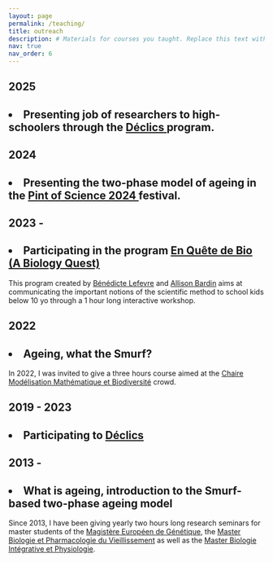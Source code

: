 ```yaml
---
layout: page
permalink: /teaching/
title: outreach
description: # Materials for courses you taught. Replace this text with your description.
nav: true
nav_order: 6
---
```

<div class="publications">
<h2 class="year">2025</h2>
<h2><li><b>Presenting job of researchers to high-schoolers through the <a href = "https://www.cerclefser.org/fr/declics/je-participe-chercheur/">Déclics </a> program.</b></li></h2>

<h2 class="year">2024</h2>
<h2><li><b>Presenting the two-phase model of ageing in the <a href = "https://u-paris.fr/who-am-i/en/pint-of-science-festival-2024/">Pint of Science 2024 </a> festival.</b></li></h2>

<h2 class="year">2023 - </h2>
<h2><li><b>Participating in the program <a href="http://www.eqd-bio.org/"> En Quête de Bio (A Biology Quest) </a></b></li></h2>
This program created by <a href= "https://institut-curie.org/personne/benedicte-lefevre">Bénédicte Lefevre</a> and <a href = "https://institut-curie.org/personne/allison-bardin">Allison Bardin</a> aims at communicating the important notions of the scientific method to school kids below 10 yo through a 1 hour long interactive workshop.

<h2 class="year">2022</h2>
<h2><li><b>Ageing, what the Smurf? </b></li></h2>
In 2022, I was invited to give a three hours course aimed at the <a href="http://www.cmap.polytechnique.fr/chaire-mmb/Aussois2022.html">Chaire Modélisation Mathématique et Biodiversité</a> crowd.

<h2 class="year">2019 - 2023</h2>
<h2><li><b>Participating to <a href="https://www.cerclefser.org/fr/declics/">Déclics</a></b></li></h2>

<h2 class="year">2013 - </h2>
<h2><li><b>What is ageing, introduction to the Smurf-based two-phase ageing model </b></li></h2>
Since 2013, I have been giving yearly two hours long research seminars for master students of the <a href="http://www.magisteregenet.univ-paris-diderot.fr/">Magistère Européen de Génétique</a>, the <a href="http://www.master.bmc.sorbonne-universite.fr/fr/master-2/biochimie-biologie-moleculaire/m2-biologie-et-pharmacologie-du-vieillissement.html">Master Biologie et Pharmacologie du Vieillissement</a> as well as the <a href="https://master-bip-universite-paris.fr/">Master Biologie Intégrative et Physiologie</a>.


